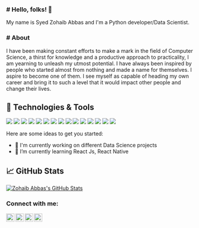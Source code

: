 ### # Hello, folks! 👋
My name is Syed Zohaib Abbas and I'm a Python developer/Data Scientist.

### # About
I have been making constant efforts to make a mark in the field of Computer Science, a thirst for knowledge and a productive approach to practicality, I am yearning to unleash my utmost potential. I have always been inspired by people who started almost from nothing and made a name for themselves. I aspire to become one of them. I see myself as capable of heading my own career and bring it to such a level that it would impact other people and change their lives. 

## 🔧 Technologies & Tools
![](https://img.shields.io/badge/OS-Linux-informational?style=flat&logo=linux&logoColor=white&color=2bbc8a)
![](https://img.shields.io/badge/Code-Python-informational?style=flat&logo=python&logoColor=white&color=2bbc8a)
![](https://img.shields.io/badge/Code-JavaScript-informational?style=flat&logo=javascript&logoColor=white&color=2bbc8a)
![](https://img.shields.io/badge/Code-Make-informational?style=flat&logo=cmake&logoColor=white&color=2bbc8a)
![](https://img.shields.io/badge/Shell-Bash-informational?style=flat&logo=gnu-bash&logoColor=white&color=2bbc8a)
![](https://img.shields.io/badge/Tools-PostgreSQL-informational?style=flat&logo=postgresql&logoColor=white&color=2bbc8a)
![](https://img.shields.io/badge/Tools-Docker-informational?style=flat&logo=docker&logoColor=white&color=2bbc8a)
![](https://img.shields.io/badge/Cloud-AWS-%2327ab7e)
![](https://img.shields.io/badge/Web-Django-%2327ab7e)
![](https://img.shields.io/badge/REST-APIs-Django-Rest-Framework-%2327ab7e)
![](https://img.shields.io/badge/Web-Flask-%2327ab7e)
![](https://img.shields.io/badge/Machine-Learning-SciKit-%2327ab7e)
![](https://img.shields.io/badge/Deep-Learning-Tensorflow-%2327ab7e)
![](https://img.shields.io/badge/Code-React-Js-informational?style=flat&logo=javascript&logoColor=white&color=2bbc8a)
![](https://img.shields.io/badge/Code-React-Native-informational?style=flat&logo=javascript&logoColor=white&color=2bbc8a)

Here are some ideas to get you started:

- 🔭 I'm currently working on different Data Science projects
- 🌱 I’m currently learning React Js, React Native


## &#x1f4c8; GitHub Stats

<a href="https://github.com/zohaibabbasza/zohaibabbasza">
  <img align="center" src="https://github-readme-stats.vercel.app/api?username=zohaibabbasza&show_icons=true&line_height=27&count_private=true&title_color=ffffff&text_color=c9cacc&icon_color=2bbc8a&bg_color=1d1f21" alt="Zohaib Abbas's GitHub Stats" />
</a>


[twitter]: https://twitter.com/zohaibabbasza
[instagram]: https://instagram.com/zohaibabbasza
[linkedin]: https://www.linkedin.com/in/syedzohaibza/
[facebook]: https://www.facebook.com/zohaibabbasza

### Connect with me:

[<img align="left" alt="zohaibabbasza | Twitter" width="22px" src="https://cdn.jsdelivr.net/npm/simple-icons@v3/icons/twitter.svg" />][twitter]
[<img align="left" alt="zohaibabbasza | Twitter" width="22px" src="https://cdn.jsdelivr.net/npm/simple-icons@v3/icons/facebook.svg" />][facebook]
[<img align="left" alt="zohaibabbasza | LinkedIn" width="22px" src="https://cdn.jsdelivr.net/npm/simple-icons@v3/icons/linkedin.svg" />][linkedin]
[<img align="left" alt="zohaibabbasza | Instagram" width="22px" src="https://cdn.jsdelivr.net/npm/simple-icons@v3/icons/instagram.svg" />][instagram]
